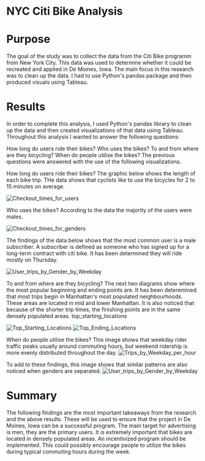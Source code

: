 # NYC Citi Bike Analysis
# Purpose
The goal of the study was to collect the data from the Citi Bike programm from New York City. This data was used to determine whether it could be recreated and applied in De Moines, Iowa. The main focus in this research was to clean up the data. I had to use Python's pandas package and then produced visuals using Tableau.

# Results
In order to complete this analysis, I used Python's pandas library to clean up the data and then created visualizations of that data using Tableau. Throughout this analysis I wanted to answer the following questions:

How long do users ride their bikes?
Who uses the bikes?
To and from where are they bicycling?
When do people utilise the bikes?
The previous questions were answered with the use of the following visualizations.

How long do users ride their bikes?
The graphic below shows the length of each bike trip. THe data shows that cyclists like to use the bicycles for 2 to 15 minutes on average.

![Checkout_times_for_users](https://user-images.githubusercontent.com/102105537/176080371-9b8391b7-094d-40d2-b3f6-20e3a6498cd5.png)

Who uses the bikes?
According to the data the majority of the users were males. 

![Checkout_times_for_genders](https://user-images.githubusercontent.com/102105537/176080392-e3f16ed7-5cd3-4026-a17d-30dbdba0a522.png)

The findings of the data below shows that the most common user is a male subscriber. A subscriber is defined as someone who has signed up for a long-term contract with citi bike. It has been determined they will ride mostly on Thursday.

![User_trips_by_Gender_by_Weekday](https://user-images.githubusercontent.com/102105537/176080415-91f2a1dd-1415-4fe4-b225-2cf89ee6be30.png)

To and from where are they bicycling?
The next two diagrams show where the most popular beginning and ending points are. It has been deteremined that most trips begin in Manhattan's most populated neighbourhoods. These areas are located in mid and lower Manhattan. It is also noticed that because of the shorter trip times, the finishing points are in the same densely populated areas. top_starting_locations

![Top_Starting_Locations](https://user-images.githubusercontent.com/102105537/176080472-3bf886aa-6d54-4a41-afd8-399f394b7d72.png)
![Top_Ending_Locations](https://user-images.githubusercontent.com/102105537/176080487-904b32da-0edf-476a-b0a2-921c735a1662.png)


When do people utilise the bikes?
This image shows that weekday rider traffic peaks usually around commuting hours, but weekend ridership is more evenly distributed throughout the day. ![Trips_by_Weekday_per_hour](https://user-images.githubusercontent.com/102105537/176080511-c907d6ae-ad18-4854-8f79-81b3a8415585.png)

To add to these findings, this image shows that similar patterns are also noticed when genders are separated. ![User_trips_by_Gender_by_Weekday](https://user-images.githubusercontent.com/102105537/176080537-824cd405-70a5-4fc4-ac5c-f7aa1276f14d.png)

# Summary
The following findings are the most important takeaways from the research and the above results. These will be used to ensure that the project in De Moines, Iowa can be a successful program. The main target for advertising is men, they are the primary users. It is extremely important that bikes are located in densely populated areas. An incentivized program should be implemented. This could possibly encourage people to utilize the bikes during typical commuting hours during the week.
